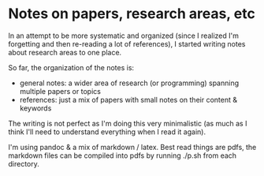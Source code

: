 # Notes on papers, research areas, etc

In an attempt to be more systematic and organized (since I realized I'm forgetting and then re-reading a lot of references), I started writing notes about research areas to one place.

So far, the organization of the notes is:
- general notes: a wider area of research (or programming) spanning multiple papers or topics
- references: just a mix of papers with small notes on their content & keywords

The writing is not perfect as I'm doing this very minimalistic (as much as I think I'll need to understand everything when I read it again).

I'm using pandoc & a mix of markdown / latex. Best read things are pdfs, the markdown files can be compiled into pdfs by running ./p.sh from each directory.
